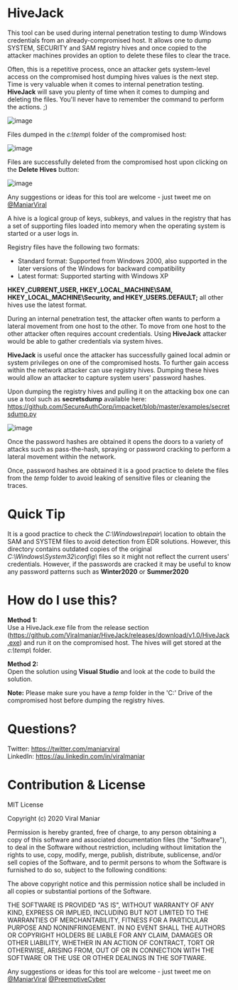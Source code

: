 # HiveJack
This tool can be used during internal penetration testing to dump Windows credentials from an already-compromised host. It allows one to dump SYSTEM, SECURITY and SAM registry hives and once copied to the attacker machines provides an option to delete these files to clear the trace.

Often, this is a repetitive process, once an attacker gets system-level access on the compromised host dumping hives values is the next step. Time is very valuable when it comes to internal penetration testing. **HiveJack** will save you plenty of time when it comes to dumping and deleting the files. You'll never have to remember the command to perform the actions. ;)

![image](https://user-images.githubusercontent.com/3501170/79689138-2d9a1780-8296-11ea-9d7f-35a02ad7e41d.png)

Files dumped in the *c:\\temp\\* folder of the compromised host:

![image](https://user-images.githubusercontent.com/3501170/80096475-f769da00-85ac-11ea-99e1-e47dff224b4a.png)

Files are successfully deleted from the compromised host upon clicking on the **Delete Hives** button:

![image](https://user-images.githubusercontent.com/3501170/80096814-8aa30f80-85ad-11ea-9c1a-1559348c9f69.png)

Any suggestions or ideas for this tool are welcome - just tweet me on [@ManiarViral](https://twitter.com/maniarviral)

A hive is a logical group of keys, subkeys, and values in the registry that has a set of supporting files loaded into memory when the operating system is started or a user logs in.

Registry files have the following two formats:
  - Standard format: Supported from Windows 2000, also supported in the later versions of the Windows for backward compatibility
  - Latest format: Supported starting with Windows XP
  
**HKEY_CURRENT_USER, HKEY_LOCAL_MACHINE\SAM, HKEY_LOCAL_MACHINE\Security, and HKEY_USERS\.DEFAULT;** all other hives use the latest format.

During an internal penetration test, the attacker often wants to perform a lateral movement from one host to the other. To move from one host to the other attacker often requires account credentials. Using **HiveJack** attacker would be able to gather credentials via system hives.

**HiveJack** is useful once the attacker has successfully gained local admin or system privileges on one of the compromised hosts. To further gain access within the network attacker can use registry hives. Dumping these hives would allow an attacker to capture system users' password hashes. 

Upon dumping the registry hives and pulling it on the attacking box one can use a tool such as **secretsdump** available here: https://github.com/SecureAuthCorp/impacket/blob/master/examples/secretsdump.py

![image](https://user-images.githubusercontent.com/3501170/80098042-9394e080-85af-11ea-8a73-16a28cdff124.png)

Once the password hashes are obtained it opens the doors to a variety of attacks such as pass-the-hash, spraying or password cracking to perform a lateral movement within the network.

Once, password hashes are obtained it is a good practice to delete the files from the *temp* folder to avoid leaking of sensitive files or cleaning the traces.

# Quick Tip

It is a good practice to check the *C:\\Windows\\repair\\* location to obtain the SAM and SYSTEM files to avoid detection from EDR solutions. However, this directory contains outdated copies of the original *C:\\Windows\\System32\\config\\* files so it might not reflect the current users' credentials. However, if the passwords are cracked it may be useful to know any password patterns such as **Winter2020** or **Summer2020**

# How do I use this?

**Method 1:** <br>
Use a HiveJack.exe file from the release section (https://github.com/Viralmaniar/HiveJack/releases/download/v1.0/HiveJack.exe) and run it on the compromised host. The hives will get stored at the *c:\\temp\\* folder.

**Method 2:** <br>
Open the solution using **Visual Studio** and look at the code to build the solution.


**Note:** Please make sure you have a *temp* folder in the 'C:' Drive of the compromised host before dumping the registry hives.

# Questions?

Twitter: https://twitter.com/maniarviral <br>
LinkedIn: https://au.linkedin.com/in/viralmaniar

# Contribution & License

MIT License

Copyright (c) 2020 Viral Maniar

Permission is hereby granted, free of charge, to any person obtaining a copy
of this software and associated documentation files (the "Software"), to deal
in the Software without restriction, including without limitation the rights
to use, copy, modify, merge, publish, distribute, sublicense, and/or sell
copies of the Software, and to permit persons to whom the Software is
furnished to do so, subject to the following conditions:

The above copyright notice and this permission notice shall be included in all
copies or substantial portions of the Software.

THE SOFTWARE IS PROVIDED "AS IS", WITHOUT WARRANTY OF ANY KIND, EXPRESS OR
IMPLIED, INCLUDING BUT NOT LIMITED TO THE WARRANTIES OF MERCHANTABILITY,
FITNESS FOR A PARTICULAR PURPOSE AND NONINFRINGEMENT. IN NO EVENT SHALL THE
AUTHORS OR COPYRIGHT HOLDERS BE LIABLE FOR ANY CLAIM, DAMAGES OR OTHER
LIABILITY, WHETHER IN AN ACTION OF CONTRACT, TORT OR OTHERWISE, ARISING FROM,
OUT OF OR IN CONNECTION WITH THE SOFTWARE OR THE USE OR OTHER DEALINGS IN THE
SOFTWARE.

Any suggestions or ideas for this tool are welcome - just tweet me on [@ManiarViral](https://twitter.com/maniarviral) [@PreemptiveCyber](https://twitter.com/PreemptiveCyber)
